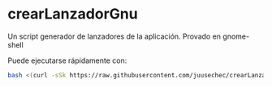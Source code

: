 # crearLanzadorGnu
Un script generador de lanzadores de la aplicación. Provado en gnome-shell

Puede ejecutarse rápidamente con:
```bash
bash <(curl -sSk https://raw.githubusercontent.com/juusechec/crearLanzadorGnu/master/crear.sh)
```
